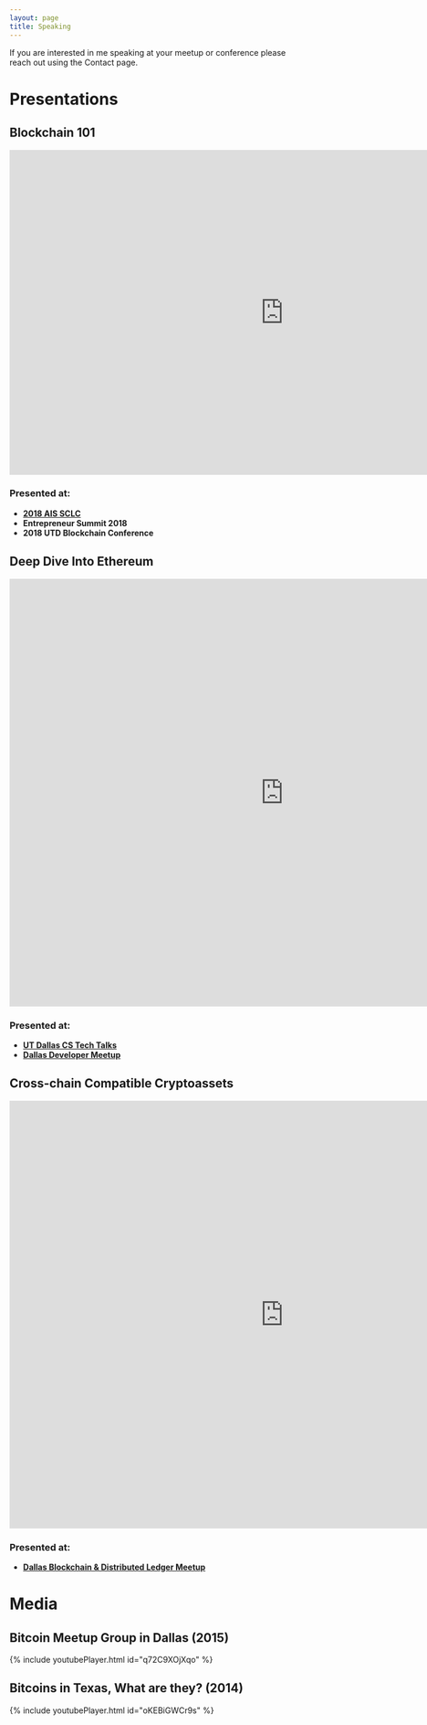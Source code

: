 ```yaml
---
layout: page
title: Speaking
---
```


If you are interested in me speaking at your meetup or conference please reach out using the Contact page.

# Presentations

## Blockchain 101

<iframe src="https://docs.google.com/presentation/d/e/2PACX-1vR4blrz-dbsgSaojvNZ5PEHFKtRajWs1IAKitT6bQ02DhPaRVeNoEBlTZTEknhv6b9017lW7Ya9wN31/embed?start=false&loop=false&delayms=3000" frameborder="0" width="960" height="569" allowfullscreen="true" mozallowfullscreen="true" webkitallowfullscreen="true"></iframe>

### Presented at:
* [**2018 AIS SCLC**](https://sc.aisnet.org/conference2018/)
* **Entrepreneur Summit 2018**
* **2018 UTD Blockchain Conference**

## Deep Dive Into Ethereum

<iframe src="https://docs.google.com/presentation/d/e/2PACX-1vR26CxKeccwY9x1OxB-0y9HNK7Xcc9N8fr-gQ_IjXCScmV-kECnYSaK2IWrtFm_U0hk9wyhnH8mNtMN/embed?start=false&loop=false&delayms=3000" frameborder="0" width="960" height="749" allowfullscreen="true" mozallowfullscreen="true" webkitallowfullscreen="true"></iframe>

### Presented at:
* [**UT Dallas CS Tech Talks**](https://cs.utdallas.edu/category/lecturetalk/)
* [**Dallas Developer Meetup**](https://www.meetup.com/Dallas-Software-Developers-Entrepreneurs/)



## Cross-chain Compatible Cryptoassets

<iframe src="https://docs.google.com/presentation/d/e/2PACX-1vTkd49fxFZh4vk1ejYR7NEy6__8pcTnCA4dLiG8MNoE3SItnHNIx5WDZBqKXOShm5TCJwejgP0JLd8k/embed?start=false&loop=false&delayms=3000" frameborder="0" width="960" height="749" allowfullscreen="true" mozallowfullscreen="true" webkitallowfullscreen="true"></iframe>

### Presented at:
* [**Dallas Blockchain & Distributed Ledger Meetup**](https://www.meetup.com/dbdlt-meetup/)


# Media

## Bitcoin Meetup Group in Dallas (2015)
{% include youtubePlayer.html id="q72C9XOjXqo" %}

## Bitcoins in Texas, What are they? (2014)
{% include youtubePlayer.html id="oKEBiGWCr9s" %}


